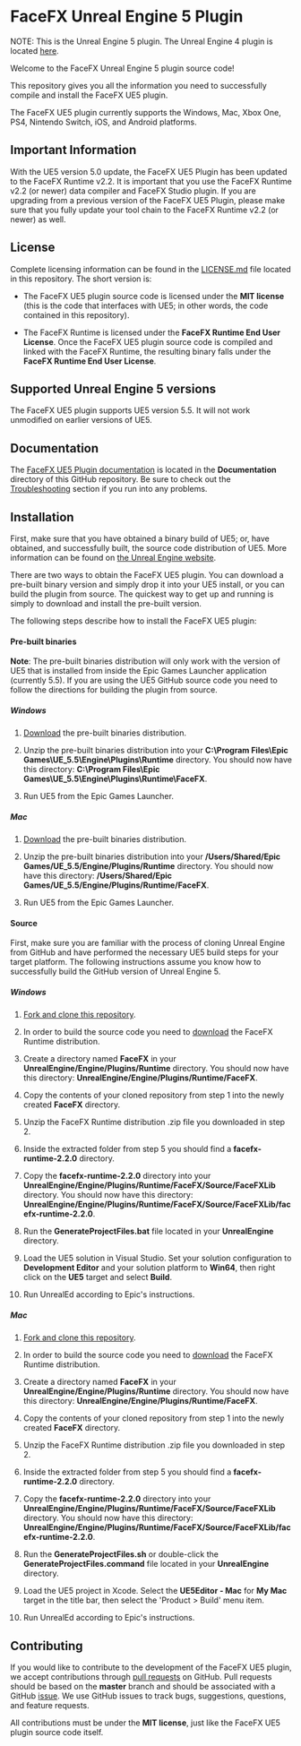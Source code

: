 FaceFX Unreal Engine 5 Plugin
=============================

NOTE: This is the Unreal Engine 5 plugin. The Unreal Engine 4 plugin is located [here](https://github.com/FaceFX/FaceFX-UE4).

Welcome to the FaceFX Unreal Engine 5 plugin source code!

This repository gives you all the information you need to successfully compile and install the FaceFX UE5 plugin.

The FaceFX UE5 plugin currently supports the Windows, Mac, Xbox One, PS4, Nintendo Switch, iOS, and Android platforms.

Important Information
---------------------

With the UE5 version 5.0 update, the FaceFX UE5 Plugin has been updated to the FaceFX Runtime v2.2. It is important that you use the FaceFX Runtime v2.2 (or newer) data compiler and FaceFX Studio plugin. If you are upgrading from a previous version of the FaceFX UE5 Plugin, please make sure that you fully update your tool chain to the FaceFX Runtime v2.2 (or newer) as well.

License
-------

Complete licensing information can be found in the [LICENSE.md](LICENSE.md) file located in this repository. The short version is:

- The FaceFX UE5 plugin source code is licensed under the **MIT license** (this is the code that interfaces with UE5; in other words, the code contained in this repository).

- The FaceFX Runtime is licensed under the **FaceFX Runtime End User License**. Once the FaceFX UE5 plugin source code is compiled and linked with the FaceFX Runtime, the resulting binary falls under the **FaceFX Runtime End User License**.

Supported Unreal Engine 5 versions
----------------------------------

The FaceFX UE5 plugin supports UE5 version 5.5. It will not work unmodified on earlier versions of UE5.

Documentation
-------------

The [FaceFX UE5 Plugin documentation](Documentation/Index.md) is located in the **Documentation** directory of this GitHub repository. Be sure to check out the [Troubleshooting](Documentation/Troubleshooting.md) section if you run into any problems.


Installation
------------

First, make sure that you have obtained a binary build of UE5; or, have obtained, and successfully built, the source code distribution of UE5. More information can be found on [the Unreal Engine website](https://www.unrealengine.com).

There are two ways to obtain the FaceFX UE5 plugin. You can download a pre-built binary version and simply drop it into your UE5 install, or you can build the plugin from source. The quickest way to get up and running is simply to download and install the pre-built version.

The following steps describe how to install the FaceFX UE5 plugin:

#### Pre-built binaries

**Note**: The pre-built binaries distribution will only work with the version of UE5 that is installed from inside the Epic Games Launcher application (currently 5.5). If you are using the UE5 GitHub source code you need to follow the directions for building the plugin from source.

##### Windows

1. [Download](https://unreal.facefx.com) the pre-built binaries distribution.

2. Unzip the pre-built binaries distribution into your **C:\Program Files\Epic Games\UE_5.5\Engine\Plugins\Runtime** directory. You should now have this directory: **C:\Program Files\Epic Games\UE_5.5\Engine\Plugins\Runtime\FaceFX**.

3. Run UE5 from the Epic Games Launcher.

##### Mac

1. [Download](https://unreal.facefx.com) the pre-built binaries distribution.

2. Unzip the pre-built binaries distribution into your **/Users/Shared/Epic Games/UE_5.5/Engine/Plugins/Runtime** directory. You should now have this directory: **/Users/Shared/Epic Games/UE_5.5/Engine/Plugins/Runtime/FaceFX**.

3. Run UE5 from the Epic Games Launcher.


#### Source

First, make sure you are familiar with the process of cloning Unreal Engine from GitHub and have performed the necessary UE5 build steps for your target platform. The following instructions assume you know how to successfully build the GitHub version of Unreal Engine 5.

##### Windows

1. [Fork and clone this repository](https://guides.github.com/activities/forking/).

2. In order to build the source code you need to [download](https://unreal.facefx.com) the FaceFX Runtime distribution.

3. Create a directory named **FaceFX** in your **UnrealEngine/Engine/Plugins/Runtime** directory. You should now have this directory: **UnrealEngine/Engine/Plugins/Runtime/FaceFX**.

4. Copy the contents of your cloned repository from step 1 into the newly created **FaceFX** directory.

5. Unzip the FaceFX Runtime distribution .zip file you downloaded in step 2.

6. Inside the extracted folder from step 5 you should find a **facefx-runtime-2.2.0** directory.

7. Copy the **facefx-runtime-2.2.0** directory into your **UnrealEngine/Engine/Plugins/Runtime/FaceFX/Source/FaceFXLib** directory. You should now have this directory: **UnrealEngine/Engine/Plugins/Runtime/FaceFX/Source/FaceFXLib/facefx-runtime-2.2.0**.

8. Run the **GenerateProjectFiles.bat** file located in your **UnrealEngine** directory.

9. Load the UE5 solution in Visual Studio. Set your solution configuration to **Development Editor** and your solution platform to **Win64**, then right click on the **UE5** target and select **Build**.

10. Run UnrealEd according to Epic's instructions.

##### Mac

1. [Fork and clone this repository](https://guides.github.com/activities/forking/).

2. In order to build the source code you need to [download](https://unreal.facefx.com) the FaceFX Runtime distribution.

3. Create a directory named **FaceFX** in your **UnrealEngine/Engine/Plugins/Runtime** directory. You should now have this directory: **UnrealEngine/Engine/Plugins/Runtime/FaceFX**.

4. Copy the contents of your cloned repository from step 1 into the newly created **FaceFX** directory.

5. Unzip the FaceFX Runtime distribution .zip file you downloaded in step 2.

6. Inside the extracted folder from step 5 you should find a **facefx-runtime-2.2.0** directory.

7. Copy the **facefx-runtime-2.2.0** directory into your **UnrealEngine/Engine/Plugins/Runtime/FaceFX/Source/FaceFXLib** directory. You should now have this directory: **UnrealEngine/Engine/Plugins/Runtime/FaceFX/Source/FaceFXLib/facefx-runtime-2.2.0**.

8. Run the **GenerateProjectFiles.sh** or double-click the **GenerateProjectFiles.command** file located in your **UnrealEngine** directory.

9. Load the UE5 project in Xcode. Select the **UE5Editor - Mac** for **My Mac** target in the title bar, then select the 'Product > Build' menu item.

10. Run UnrealEd according to Epic's instructions.

Contributing
------------

If you would like to contribute to the development of the FaceFX UE5 plugin, we accept contributions through [pull requests](https://help.github.com/articles/using-pull-requests/) on GitHub. Pull requests should be based on the **master** branch and should be associated with a GitHub [issue](https://help.github.com/articles/about-issues/). We use GitHub issues to track bugs, suggestions, questions, and feature requests.

All contributions must be under the **MIT license**, just like the FaceFX UE5 plugin source code itself.
